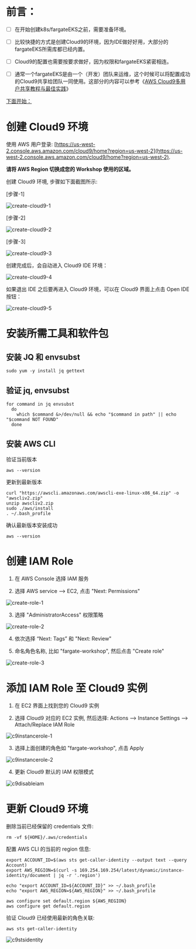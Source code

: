 # 前言：

- [ ] 在开始创建k8s/fargateEKS之前，需要准备环境。
- [ ] 比较快捷的方式是创建Cloud9的环境，因为IDE做好好用，大部分的fargateEKS所需库都已经内置。
- [ ] Cloud9的配置也需要按要求做好，因为权限和fargateEKS紧密相连。
- [ ] 通常一个fargateEKS是由一个（开发）团队来运维，这个时候可以将配置成功的Cloud9共享给团队一同使用。这部分的内容可以参考《[AWS Cloud9多用户共享教程与最佳实践](https://github.com/liangyimingcom/AWS-Cloud9-multi-user-sharing-tutorials-and-best-practices)》



<u>下面开始：</u>



# 创建 Cloud9 环境

使用 AWS 用户登录: [https://us-west-2.console.aws.amazon.com/cloud9/home?region=us-west-2](https://us-west-2.console.aws.amazon.com/cloud9/home?region=us-west-2). 

**请将 AWS Region 切换成您的 Workshop 使用的区域。**

创建 Cloud9 环境, 步骤如下面截图所示:

[步骤-1]

![create-cloud9-1](image/cloud9/create-cloud9-1.jpg)

[步骤-2]

![create-cloud9-2](image/cloud9/create-cloud9-2.jpg)

[步骤-3]

![create-cloud9-3](image/cloud9/create-cloud9-3.jpg)


创建完成后，会自动进入 Cloud9 IDE 环境：

![create-cloud9-4](image/cloud9/create-cloud9-4.jpg)

如果退出 IDE 之后要再进入 Cloud9 环境，可以在 Cloud9 界面上点击 Open IDE 按钮：

![create-cloud9-5](image/cloud9/create-cloud9-5.jpg)



# 安装所需工具和软件包


## 安装 JQ 和 envsubst

```
sudo yum -y install jq gettext
```

## 验证 jq, envsubst

```
for command in jq envsubst
  do
    which $command &>/dev/null && echo "$command in path" || echo "$command NOT FOUND"
  done
```

## 安装 AWS CLI

验证当前版本

```
aws --version
```

更新到最新版本

```
curl "https://awscli.amazonaws.com/awscli-exe-linux-x86_64.zip" -o "awscliv2.zip"
unzip awscliv2.zip
sudo ./aws/install
. ~/.bash_profile
```

确认最新版本安装成功

```
aws --version
```



# 创建 IAM Role


1.  在 AWS Console 选择 IAM 服务

2. 选择 AWS service --> EC2, 点击 "Next: Permissions"

![create-role-1](image/cloud9/create-role-1.jpg)

3. 选择 "AdministratorAccess" 权限策略

![create-role-2](image/cloud9/create-role-2.jpg)

4. 依次选择 “Next: Tags” 和 "Next: Review"

5. 命名角色名称, 比如 "fargate-workshop", 然后点击 "Create role"

![create-role-3](image/cloud9/create-role-3.jpg)





# 添加 IAM Role 至 Cloud9 实例


1. 在 EC2 界面上找到您的 Cloud9 实例

2. 选择 Cloud9 对应的 EC2 实例, 然后选择: Actions --> Instance Settings --> Attach/Replace IAM Role

![c9instancerole-1](image/cloud9/c9instancerole-1.jpg)

3. 选择上面创建的角色如 "fargate-workshop", 点击 Apply

![c9instancerole-2](image/cloud9/c9instancerole-2.jpg)

4. 更新 Cloud9 默认的 IAM 权限模式

![c9disableiam](image/cloud9/c9disableiam.png)



# 更新 Cloud9 环境


删除当前已经保留的 credentials 文件:

```
rm -vf ${HOME}/.aws/credentials
```

配置 AWS CLI 的当前的 region 信息:

```
export ACCOUNT_ID=$(aws sts get-caller-identity --output text --query Account)
export AWS_REGION=$(curl -s 169.254.169.254/latest/dynamic/instance-identity/document | jq -r '.region')

echo "export ACCOUNT_ID=${ACCOUNT_ID}" >> ~/.bash_profile
echo "export AWS_REGION=${AWS_REGION}" >> ~/.bash_profile

aws configure set default.region ${AWS_REGION}
aws configure get default.region
```

验证 Cloud9 已经使用最新的角色关联:

```
aws sts get-caller-identity
```

![c9stsidentity](image/cloud9/c9stsidentity.jpg)



